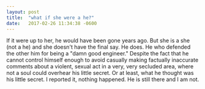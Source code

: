 ```yaml
---
layout: post
title:  "what if she were a he?"
date:   2017-02-26 11:34:38 -0600
---
```


If it were up to her, he would have been gone years ago. But she is a she (not a he) and she doesn't have the final say. He does. He who defended the other him for being a "damn good engineer." Despite the fact that he cannot control himself enough to avoid casually making factually inaccurate comments about a violent, sexual act in a very, very secluded area, where not a soul could overhear his little secret. Or at least, what he thought was his little secret. I reported it, nothing happened. He is still there and I am not.